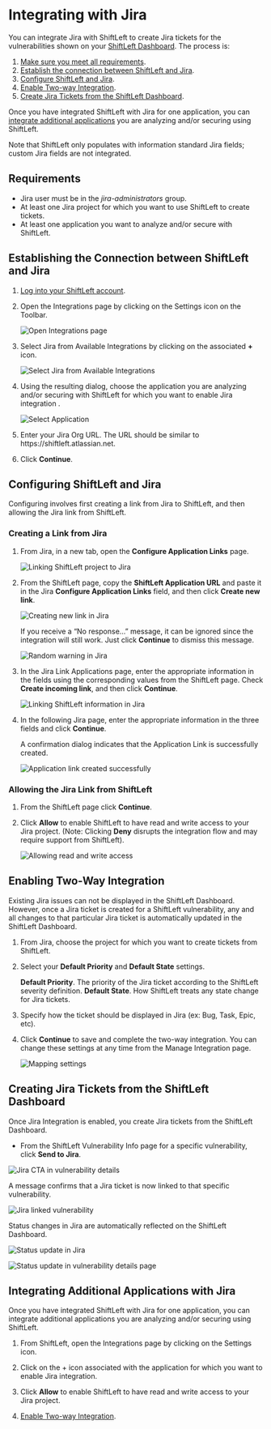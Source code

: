 # Integrating with Jira

You can integrate Jira with ShiftLeft to create Jira tickets for the vulnerabilities shown on your [ShiftLeft Dashboard](../using-dashboard/vulnerability-dashboard.md). The process is:

1. [Make sure you meet all requirements](#requirements).
2. [Establish the connection between ShiftLeft and Jira](#establishing-the-connection-between-shiftleft-and-jira). 
3. [Configure ShiftLeft and Jira](#configuring-shiftleft-and-jira).
4. [Enable Two-way Integration](#enabling-two-way-integration).
5. [Create Jira Tickets from the ShiftLeft Dashboard](#creating-jira-tickets-from-the-shiftleft-dashboard).

Once you have integrated ShiftLeft with Jira for one application, you can [integrate additional applications](#integrating-additional-applications-with-jira) you are analyzing and/or securing using ShiftLeft.

Note that ShiftLeft only populates with information standard Jira fields; custom Jira fields are not integrated.

## Requirements

* Jira user must be in the *jira-administrators* group.
* At least one Jira project for which you want to use ShiftLeft to create tickets.
* At least one application you want to analyze and/or secure with ShiftLeft. 

## Establishing the Connection between ShiftLeft and Jira

1. [Log into your ShiftLeft account](https://www.shiftleft.io/login).

2. Open the Integrations page by clicking on the Settings icon on the Toolbar.

   ![Open Integrations page](img/opening-integrations-page.png)

3. Select Jira from Available Integrations by clicking on the associated **+** icon.

   ![Select Jira from Available Integrations](img/available-integrations.png)

4. Using the resulting dialog, choose the application you are analyzing and/or securing with ShiftLeft for which you want to enable Jira integration .

   ![Select Application](img/integration-dialog.jpg)
   
5. Enter your Jira Org URL. The URL should be similar to https://<i></i>shiftleft.atlassian.net.

6. Click **Continue**.

## Configuring ShiftLeft and Jira

Configuring involves first creating a link from Jira to ShiftLeft, and then allowing the Jira link from ShiftLeft.

### Creating a Link from Jira

1. From Jira, in a new tab, open the **Configure Application Links** page.

   ![Linking ShiftLeft project to Jira](img/linking-project-to-jira.png)

2. From the ShiftLeft page, copy the **ShiftLeft Application URL** and paste it in the Jira **Configure Application Links** field, and then click **Create new link**.

   ![Creating new link in Jira](img/creating-link-jira.png)

   If you receive a “No response…” message, it can be ignored since the integration will still work. Just click **Continue** to dismiss this message.

   ![Random warning in Jira](img/warning-in-jira.png)

3. In the Jira Link Applications page, enter the appropriate information in the fields using the corresponding values from the ShiftLeft page. Check **Create incoming link**, and then click **Continue**.

   ![Linking ShiftLeft information in Jira](img/sl-info-in-jira.png)

4. In the following Jira page, enter the appropriate information in the three fields and click **Continue**.

   A confirmation dialog indicates that the Application Link is successfully created.

   ![Application link created successfully](img/linking-success.png)

### Allowing the Jira Link from ShiftLeft

1. From the ShiftLeft page click **Continue**.

2. Click **Allow** to enable ShiftLeft to have read and write access to your Jira project. 
(Note: Clicking **Deny** disrupts the integration flow and may require support from ShiftLeft).

   ![Allowing read and write access](img/read-write-access.png)

## Enabling Two-Way Integration

Existing Jira issues can not be displayed in the ShiftLeft Dashboard. However, once a Jira ticket is created for a ShiftLeft  vulnerability, any and all changes to that particular Jira ticket is automatically updated in the ShiftLeft Dashboard.

1. From Jira, choose the project for which you want to create tickets from ShiftLeft. 

2. Select your **Default Priority** and **Default State** settings.

   **Default Priority**. The priority of the Jira ticket according to the ShiftLeft severity definition.
   **Default State**. How ShiftLeft treats any state change for Jira tickets.

3. Specify how the ticket should be displayed in Jira (ex: Bug, Task, Epic, etc).

4. Click **Continue** to save and complete the two-way integration.
   You can change these settings at any time from  the Manage Integration page.

   ![Mapping settings](img/mapping-settings.png)

## Creating Jira Tickets from the ShiftLeft Dashboard

Once Jira Integration is enabled, you create Jira tickets from the ShiftLeft Dashboard.

* From the ShiftLeft Vulnerability Info page for a specific vulnerability, click **Send to Jira**.

![Jira CTA in vulnerability details](img/jira-cta.png)

A message confirms that a Jira ticket is now linked to that specific vulnerability. 

![Jira linked vulnerability](img/jira-linked-vulnerability.png)

Status changes in Jira are automatically reflected on the ShiftLeft Dashboard.

![Status update in Jira](img/status-update-jira.png)

![Status update in vulnerability details page](img/status-update-sl.png)

## Integrating Additional Applications with Jira

Once you have integrated ShiftLeft with Jira for one application, you can integrate additional applications you are analyzing and/or securing using ShiftLeft.

1. From ShiftLeft, open the Integrations page by clicking on the Settings icon.

2. Click on the + icon associated with the application for which you want to enable Jira integration.

3. Click **Allow** to enable ShiftLeft to have read and write access to your Jira project.

4. [Enable Two-way Integration](#enabling-two-way-integration).
